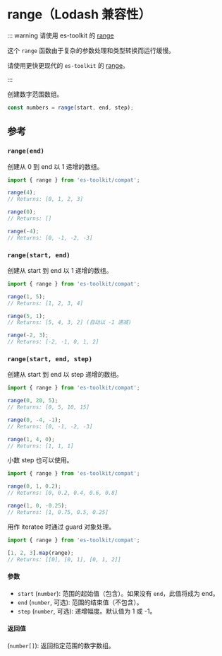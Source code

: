 # range（Lodash 兼容性）

::: warning 请使用 es-toolkit 的 [range](../../math/range.md)

这个 `range` 函数由于复杂的参数处理和类型转换而运行缓慢。

请使用更快更现代的 `es-toolkit` 的 [range](../../math/range.md)。

:::

创建数字范围数组。

```typescript
const numbers = range(start, end, step);
```

## 参考

### `range(end)`

创建从 0 到 end 以 1 递增的数组。

```typescript
import { range } from 'es-toolkit/compat';

range(4);
// Returns: [0, 1, 2, 3]

range(0);
// Returns: []

range(-4);
// Returns: [0, -1, -2, -3]
```

### `range(start, end)`

创建从 start 到 end 以 1 递增的数组。

```typescript
import { range } from 'es-toolkit/compat';

range(1, 5);
// Returns: [1, 2, 3, 4]

range(5, 1);
// Returns: [5, 4, 3, 2] (自动以 -1 递减)

range(-2, 3);
// Returns: [-2, -1, 0, 1, 2]
```

### `range(start, end, step)`

创建从 start 到 end 以 step 递增的数组。

```typescript
import { range } from 'es-toolkit/compat';

range(0, 20, 5);
// Returns: [0, 5, 10, 15]

range(0, -4, -1);
// Returns: [0, -1, -2, -3]

range(1, 4, 0);
// Returns: [1, 1, 1]
```

小数 step 也可以使用。

```typescript
import { range } from 'es-toolkit/compat';

range(0, 1, 0.2);
// Returns: [0, 0.2, 0.4, 0.6, 0.8]

range(1, 0, -0.25);
// Returns: [1, 0.75, 0.5, 0.25]
```

用作 iteratee 时通过 guard 对象处理。

```typescript
import { range } from 'es-toolkit/compat';

[1, 2, 3].map(range);
// Returns: [[0], [0, 1], [0, 1, 2]]
```

#### 参数

- `start` (`number`): 范围的起始值（包含）。如果没有 `end`，此值将成为 end。
- `end` (`number`, 可选): 范围的结束值（不包含）。
- `step` (`number`, 可选): 递增幅度。默认值为 1 或 -1。

#### 返回值

(`number[]`): 返回指定范围的数字数组。
